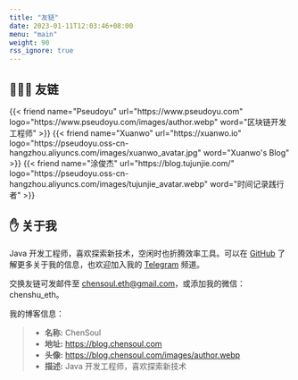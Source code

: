 ```yaml
---
title: "友链"
date: 2023-01-11T12:03:46+08:00
menu: "main"
weight: 90
rss_ignore: true
---
```


## 👨🏻‍💻 友链

<div class="flink" id="article-container">
    <div class="friend-list-div" >
    {{< friend name="Pseudoyu" url="https://www.pseudoyu.com" logo="https://www.pseudoyu.com/images/author.webp" word="区块链开发工程师" >}}
    {{< friend name="Xuanwo" url="https://xuanwo.io" logo="https://pseudoyu.oss-cn-hangzhou.aliyuncs.com/images/xuanwo_avatar.jpg" word="Xuanwo's Blog" >}}
    {{< friend name="涂俊杰" url="https://blog.tujunjie.com/" logo="https://pseudoyu.oss-cn-hangzhou.aliyuncs.com/images/tujunjie_avatar.webp" word="时间记录践行者" >}}
    </div>
</div>

## ✋ 关于我

Java 开发工程师，喜欢探索新技术，空闲时也折腾效率工具。可以在 [GitHub](https://github.com/chensoul) 了解更多关于我的信息，也欢迎加入我的 [Telegram](https://t.me/chensoul_share) 频道。

交换友链可发邮件至 chensoul.eth@gmail.com，或添加我的微信：chenshu_eth。

我的博客信息：

> - **名称:** ChenSoul
> - **地址:** https://blog.chensoul.com
> - **头像:** https://blog.chensoul.com/images/author.webp
> - **描述:** Java 开发工程师，喜欢探索新技术